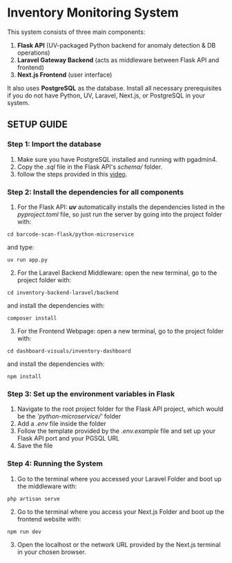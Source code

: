 # **Inventory Monitoring System**

This system consists of three main components:  
 1. **Flask API** (UV-packaged Python backend for anomaly detection & DB operations)  
 2. **Laravel Gateway Backend** (acts as middleware between Flask API and frontend)  
 3. **Next.js Frontend** (user interface)

It also uses **PostgreSQL** as the database. Install all necessary prerequisites if you do not have Python, UV, Laravel, Next.js, or PostgreSQL in your system.

## **SETUP GUIDE**

### Step 1: Import the database

1. Make sure you have PostgreSQL installed and running with pgadmin4.
2. Copy the _.sql_ file in the Flask API's _schema/_ folder.
3. follow the steps provided in this [video](https://www.youtube.com/watch?v=NuPSz1_Yb1g).

### Step 2: Install the dependencies for all components

1. For the Flask API:
   **_uv_** automatically installs the dependencies listed in the _pyproject.toml_ file, so just run the server by going into the project folder with:

```
cd barcode-scan-flask/python-microservice
```

and type:

```
uv run app.py
```

2. For the Laravel Backend Middleware:
   open the new terminal, go to the project folder with:

```
cd inventory-backend-laravel/backend
```

and install the dependencies with:

```
composer install
```

3. For the Frontend Webpage:
   open a new terminal, go to the project folder with:

```
cd dashboard-visuals/inventory-dashboard
```

and install the dependencies with:

```
npm install
```

### Step 3: Set up the environment variables in Flask

1. Navigate to the root project folder for the Flask API project, which would be the _'python-microservice/'_ folder
2. Add a _.env_ file inside the folder
3. Follow the template provided by the _.env.example_ file and set up your Flask API port and your PGSQL URL
4. Save the file

### Step 4: Running the System

1. Go to the terminal where you accessed your Laravel Folder and boot up the middleware with:

```
php artisan serve
```

2. Go to the terminal where you access your Next.js Folder and boot up the frontend website with:

```
npm run dev
```

3. Open the localhost or the network URL provided by the Next.js terminal in your chosen browser.
